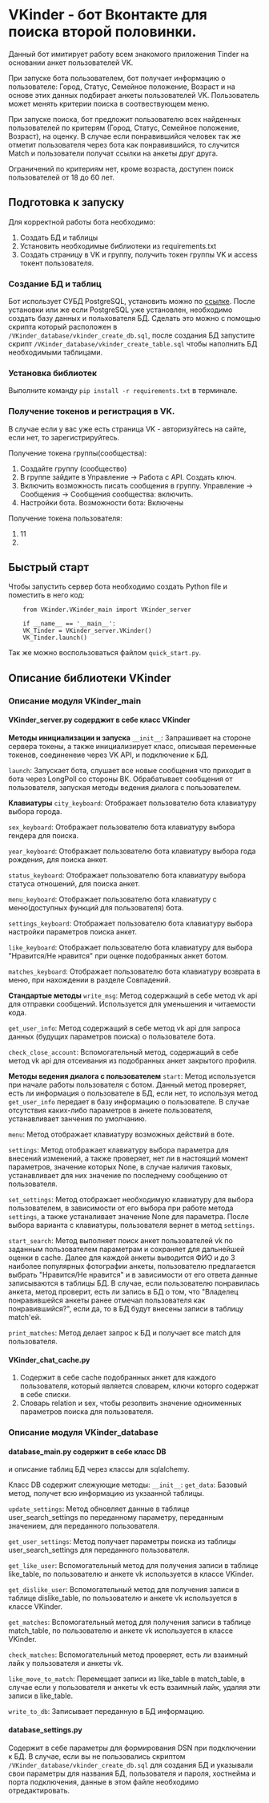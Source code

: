 # VKinder - бот Вконтакте для поиска второй половинки.
Данный бот имитирует работу всем знакомого приложения Tinder на основании анкет пользователей VK.

При запуске бота пользователем, бот получает информацию о пользователе: Город, Статус, Семейное положение, Возраст и на основе этих данных подбирает анкеты пользователей VK. Пользователь может менять критерии поиска в соотвествующем меню.

При запуске поиска, бот предложит пользователю всех найденных пользователей по критерям (Город, Статус, Семейное положение, Возраст), на оценку. В случае если понравившийся человек так же отметит пользователя через бота как понравившийся, то случится Match и пользователи получат ссылки на анкеты друг друга.

Ограничений по критериям нет, кроме возраста, доступен поиск пользователей от 18 до 60 лет.

## Подготовка к запуску
Для корректной работы бота необходимо:
1. Создать БД и таблицы
2. Установить необходимые библиотеки из requirements.txt
3. Создать страницу в VK и группу, получить токен группы VK и access токент пользователя.

### Создание БД и таблиц
Бот использует CУБД PostgreSQL, установить можно по [ссылке](https://www.postgresql.org).
После установки или же если PostgreSQL уже установлен, необходимо создать базу данных и польхователя БД.
Сделать это можно с помощью скрипта который расположен в `/VKinder_database/vkinder_create_db.sql`, после создания БД запустите скрипт
`/VKinder_database/vkinder_create_table.sql` чтобы наполнить БД необходимыми таблицами.

### Установка библиотек
Выполните команду `pip install -r requirements.txt` в терминале.

### Получение токенов и регистрация в VK.
В случае если у вас уже есть страница VK - авторизуйтесь на сайте, если нет, то зарегистрируйтесь.

Получение токена группы(сообщества):
1. Создайте группу (сообщество)
2. В группе зайдите в Управление -> Работа с API. Создать ключ.
3. Включить возможность писать сообщения в группу. Управление -> Сообщения -> Сообщения сообщества: включить.
4. Настройки бота. Возможности бота: Включены 

Получение токена пользователя:
1. 11
2. 

## Быстрый старт
Чтобы запустить сервер бота необходимо создать Python file и поместить в него код:

        from VKinder.VKinder_main import VKinder_server
        
        if __name__ == '__main__':
        VK_Tinder = VKinder_server.VKinder()
        VK_Tinder.launch()
        
Так же можно воспользоваться файлом `quick_start.py`.

## Описание библиотеки VKinder

### Описание модуля VKinder_main
#### VKinder_server.py cодерджит в себе класс VKinder

**Методы инициализации и запуска**
`__init__`: Запрашивает на стороне сервера токены, а также инициализирует класс, описывая переменные токенов, соединенеие через VK API, и подключение к БД. 

`launch`: Запускает бота, слушает все новые сообщения что приходит в бота через LongPoll со стороны ВК. Обрабатывает сообщения от пользователя, запуская методы ведения диалога с пользователем.


**Клавиатуры**
`city_keyboard`: Отображает пользователю бота клавиатуру выбора города.

`sex_keyboard`: Отображает пользователю бота клавиатуру выбора гендера для поиска.

`year_keyboard`: Отображает пользователю бота клавиатуру выбора года рождения, для поиска анкет.

`status_keyboard`: Отображает пользователю бота клавиатуру выбора статуса отношений, для поиска анкет.

`menu_keyboard`: Отображает пользователю бота клавиатуру с меню(доступных функций для пользователя) бота.

`settings_keyboard`: Отображает пользователю бота клавиатуру выбора настройки параметров поиска анкет.

`like_keyboard`: Отображает пользователю бота клавиатуру для выбора "Нравится/Не нравится" при оценке подобранных анкет ботом.

`matches_keyboard`: Отображает пользователю бота клавиатуру возврата в меню, при нахождении в разделе Совпадений.


**Стандартые методы**
`write_msg`: Метод содержащий в себе метод vk api для отправки сообщений. Используется для уменьшения и читаемости кода.

`get_user_info`: Метод содержащий в себе метод vk api для запроса данных (будущих параметров поиска) о пользователе бота.

`check_close_account`: Вспомогательный метод, содержащий в себе метод vk api для отсеивания из подобранных анкет закрытого профиля.


**Методы ведения диалога с пользователем**
`start`: Метод используется при начале работы пользователя с ботом. Данный метод проверяет, есть ли информация о пользователе в БД, если нет, то используя метод `get_user_info` передает в базу информацию о пользователе. В случае отсутствия каких-либо параметров в анкете пользователя, устанавливает занчения по умолчанию.

`menu`: Метод отображает клавиатуру возможных действий в боте.

`settings`: Метод отображает клавиатуру выбора параметра для внесений изменений, а также проверяет, нет ли в настоящий момент параметров, значение которых None, в случае наличия таковых, устанавливает для них значение по последнему сообщению от пользователя.

`set_settings`: Метод отображает необходимую клавиатуру для выбора пользователем, в зависимости от его выбора при работе метода `settings`, а также устаналивает значение None для параметра. После выбора варианта с клавиатуры, пользователя вернет в метод `settings`.

`start_search`: Метод выполняет поиск анкет пользователей vk по заданным пользователем параметрам и сохраняет для дальнейшей оценки в cache. Далее для каждой анкеты выводится ФИО и до 3 наиболее популярных фотографии анкеты, пользователю предлагается выбрать "Нравится/Не нравится" и в зависимости от его ответа данные записываются в таблицы БД. В случае, если пользователю понравилась анкета, метод проверит, есть ли запись в БД о том, что "Владелец понравившейся анкеты ранее отмечал пользователя как понравившийся?", если да, то в БД будут внесены записи в таблицу match'ей.

`print_matches`: Метод делает запрос к БД и получает все match для пользователя.

#### VKinder_chat_cache.py
1. Содержит в себе cache подобранных анкет для каждого пользователя, который является словарем, ключи которго содержат в себе списки.
2. Словарь relation и sex, чтобы резолвить значение одноименных параметров поиска для пользователя.

### Описание модуля VKinder_database
#### database_main.py содержит в себе класс DB
и описание таблиц БД через классы для sqlalchemy.

Класс DB содержит слежующие методы:
`__init__`:
`get_data`: Базовый метод, получет всю информацию из укзаанной таблицы.

`update_settings`: Метод обновляет данные в таблице user_search_settings по переданному параметру, переданным значением, для переданного пользователя.

`get_user_settings`: Метод получает параметры поиска из таблицы user_search_settings для переданного пользователя.

`get_like_user`: Вспомогательный метод для получения записи в таблице like_table, по пользователю и анкете vk используется в классе VKinder.

`get_dislike_user`: Вспомогательный метод для получения записи в таблице dislike_table, по пользователю и анкете vk используется в классе VKinder.

`get_matches`: Вспомогательный метод для получения записи в таблице match_table, по пользователю и анкете vk используется в классе VKinder.

`check_matches`: Вспомогательный метод проверяет, есть ли взаимный лайк у пользователя и анкеты vk.

`like_move_to_match`: Перемещает записи из like_table в match_table, в случае если у пользователя и анкеты vk есть взаимный лайк, удаляя эти записи в like_table.

`write_to_db`: Записывает переданную в БД информацию. 

#### database_settings.py
Содержит в себе параметры для формирования DSN при подключении к БД. В случае, если вы не пользовались скриптом `/VKinder_database/vkinder_create_db.sql` для создания БД и указывали свои параметры для названия БД, пользователя и пароля, хостнейма и порта подключения, данные в этом файле необходимо отредактировать.
